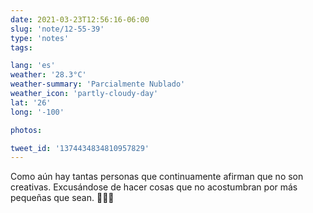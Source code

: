 ```yaml
---
date: 2021-03-23T12:56:16-06:00
slug: 'note/12-55-39'
type: 'notes'
tags:

lang: 'es'
weather: '28.3°C'
weather-summary: 'Parcialmente Nublado'
weather_icon: 'partly-cloudy-day'
lat: '26'
long: '-100'

photos:

tweet_id: '1374434834810957829'
---
```

Como aún hay tantas personas que continuamente afirman que no son creativas. Excusándose de hacer cosas que no acostumbran por más pequeñas que sean. 🤦🏻‍♂️ 